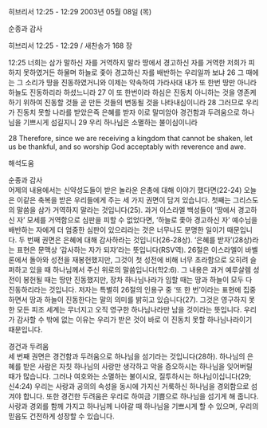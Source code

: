 히브리서 12:25 - 12:29 
2003년 05월 08일 (목)

순종과 감사



히브리서 12:25 - 12:29 / 새찬송가 168 장


12:25 너희는 삼가 말하신 자를 거역하지 말라 땅에서 경고하신 자를 거역한 저희가 피하지 못하였거든 하물며 하늘로 좇아 경고하신 자를 배반하는 우리일까 보냐
26 그 때에는 그 소리가 땅을 진동하였거니와 이제는 약속하여 가라사대 내가 또 한번 땅만 아니라 하늘도 진동하리라 하셨느니라
27 이 또 한번이라 하심은 진동치 아니하는 것을 영존케 하기 위하여 진동할 것들 곧 만든 것들의 변동될 것을 나타내심이니라
28 그러므로 우리가 진동치 못할 나라를 받았은즉 은혜를 받자 이로 말미암아 경건함과 두려움으로 하나님을 기쁘시게 섬길지니
29 우리 하나님은 소멸하는 불이심이니라

28 Therefore, since we are receiving a kingdom that cannot be shaken, let us be thankful, and so worship God acceptably with reverence and awe.

해석도움





순종과 감사  
어제의 내용에서는 신약성도들이 받은 놀라운 은총에 대해 이야기 했다면(22-24) 오늘은 이같은 축복을 받은 우리들에게 주는 세 가지 권면이 담겨 있습니다. 첫째는 그리스도의 말씀을 삼가 거역하지 말라는 것입니다(25). 과거 이스라엘 백성들이 ‘땅에서 경고하신 자’ 모세를 거역함으로 심판을 피할 수 없었다면, ‘하늘로 좇아 경고하신 자’ 예수님을 배반하는 자에게 더 엄중한 심판이 있으리라는 것은 너무나도 분명한 일이기 때문입니다. 두 번째 권면은 은혜에 대해 감사하라는 것입니다(26-28상). ‘은혜를 받자’(28상)라는 표현은 문맥상 ‘감사하는 자가 되자’라는 뜻입니다(RSV역). 26절은 이스라엘이 바벨론에서 돌아와 성전을 재봉헌했지만, 그것이 첫 성전에 비해 너무 초라함으로 오히려 슬퍼하고 있을 때 하나님께서 주신 위로의 말씀입니다(학2:6). 그 내용은 과거 예루살렘 성전이 봉헌될 때는 땅만 진동했지만, 장차 하나님나라가 임할 때는 땅과 하늘이 모두 다 진동하리라는 것입니다. 저자는 특별히 26절의 인용구 중 ‘또 한 번’이라는 표현에 집중하면서 땅과 하늘이 진동한다는 말의 의미를 밝히고 있습니다(27). 그것은 영구하지 못한 모든 피조 세계는 무너지고 오직 영구한 하나님나라만 남을 것이라는 뜻입니다. 우리가 감사할 수 밖에 없는 이유는 우리가 받은 것이 바로 이 진동치 못할 하나님나라이기 때문입니다. 

경건과 두려움  
세 번째 권면은 경건함과 두려움으로 하나님을 섬기라는 것입니다(28하). 하나님의 은혜를 받은 사람은 자칫 하나님의 사랑만 생각하고 악을 증오하시는 하나님을 잊어버릴 때가 많습니다. 그러나 여호와는 소멸하는 불이시요, 질투하시는 하나님이십니다(29; 신4:24) 우리는 사랑과 공의의 속성을 동시에 가지신 거룩하신 하나님을 경외함으로 섬겨야 합니다. 또한 경건한 두려움은 우리로 하여금 기쁨으로 하나님을 섬기게 해 줍니다. 사랑과 경외를 함께 가지고 하나님께 나아갈 때 하나님을 기쁘시게 할 수 있으며, 우리의 믿음도 건전하게 성장할 수 있습니다.